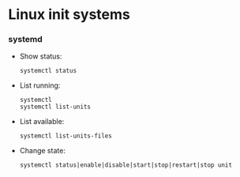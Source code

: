 # Linux init systems

### systemd
* Show status:  
  ```
  systemctl status
  ```

* List running:
  ```
  systemctl
  systemctl list-units
  ```

* List available:
  ```
  systemctl list-units-files
  ```

* Change state:
  ```
  systemctl status|enable|disable|start|stop|restart|stop unit
  ```
